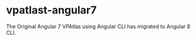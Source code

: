 # vpatlast-angular7

The Original Angular 7 VPAtlas using Angular CLI has migrated to Angular 8 CLI.
